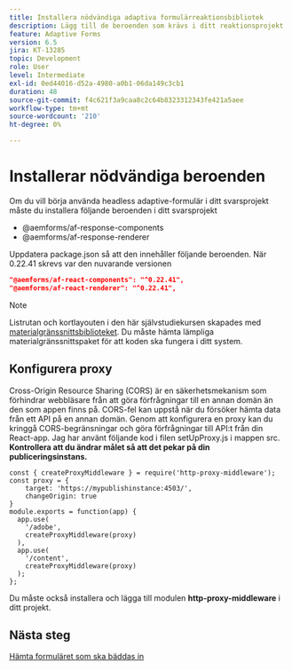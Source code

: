 ```yaml
---
title: Installera nödvändiga adaptiva formulärreaktionsbibliotek
description: Lägg till de beroenden som krävs i ditt reaktionsprojekt
feature: Adaptive Forms
version: 6.5
jira: KT-13285
topic: Development
role: User
level: Intermediate
exl-id: 0ed44016-d52a-4980-a0b1-06da149c3cb1
duration: 48
source-git-commit: f4c621f3a9caa8c2c64b8323312343fe421a5aee
workflow-type: tm+mt
source-wordcount: '210'
ht-degree: 0%

---
```


# Installerar nödvändiga beroenden

Om du vill börja använda headless adaptive-formulär i ditt svarsprojekt måste du installera följande beroenden i ditt svarsprojekt

* @aemforms/af-response-components
* @aemforms/af-response-renderer

Uppdatera package.json så att den innehåller följande beroenden. När 0.22.41 skrevs var den nuvarande versionen

```json
"@aemforms/af-react-components": "^0.22.41",
"@aemforms/af-react-renderer": "^0.22.41",
```

>[!NOTE]
>
>Listrutan och kortlayouten i den här självstudiekursen skapades med [materialgränssnittsbiblioteket](https://mui.com/). Du måste hämta lämpliga materialgränssnittspaket för att koden ska fungera i ditt system.

## Konfigurera proxy

Cross-Origin Resource Sharing (CORS) är en säkerhetsmekanism som förhindrar webbläsare från att göra förfrågningar till en annan domän än den som appen finns på. CORS-fel kan uppstå när du försöker hämta data från ett API på en annan domän. Genom att konfigurera en proxy kan du kringgå CORS-begränsningar och göra förfrågningar till API:t från din React-app. Jag har använt följande kod i filen setUpProxy.js i mappen src. **Kontrollera att du ändrar målet så att det pekar på din publiceringsinstans.**

```
const { createProxyMiddleware } = require('http-proxy-middleware');
const proxy = {
    target: 'https://mypublishinstance:4503/',
    changeOrigin: true
}
module.exports = function(app) {
  app.use(
    '/adobe',
    createProxyMiddleware(proxy)
  ),
  app.use(
    '/content',
    createProxyMiddleware(proxy)
  );
};
```

Du måste också installera och lägga till modulen **http-proxy-middleware** i ditt projekt.

## Nästa steg

[Hämta formuläret som ska bäddas in](./fetch-the-form.md)
